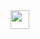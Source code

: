 <!-- <p align="left"> <img src="https://komarev.com/ghpvc/?username=gateremark&label=Profile%20Views&color=430680&style=flat" alt="gateremark" /> </p> -->

<a href="https://bit.ly/gatere">
<img src="static/codegif.webp" width ="30">
</a>

<!--

```javascript
const angolewilly = developer {
    about {
        name = "Willy Angole"
        role = Software Engineer
    }
    tech ("JavaScript", "Typescript", "Python")
    links {
        LinkedIn = "Willy Angole"
        X (Twitter) = "Willy Angole"
        Portfolio = "bit.ly/gatere"
    }
}

```

-->
